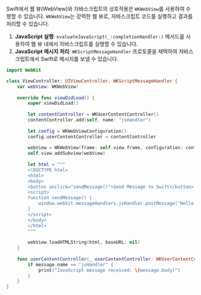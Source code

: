 
Swift에서 웹 뷰(WebView)와 자바스크립트의 상호작용은 `WKWebView`를 사용하여 수행할 수 있습니다. `WKWebView`는 강력한 웹 뷰로, 자바스크립트 코드를 실행하고 결과를 처리할 수 있습니다.

1. **JavaScript 실행**: `evaluateJavaScript(_:completionHandler:)` 메서드를 사용하여 웹 뷰 내에서 자바스크립트를 실행할 수 있습니다.
2. **JavaScript 메시지 처리**: `WKScriptMessageHandler` 프로토콜을 채택하여 자바스크립트에서 Swift로 메시지를 보낼 수 있습니다.

```swift
import WebKit

class ViewController: UIViewController, WKScriptMessageHandler {
    var webView: WKWebView!
    
    override func viewDidLoad() {
        super.viewDidLoad()
        
        let contentController = WKUserContentController()
        contentController.add(self, name: "jsHandler")
        
        let config = WKWebViewConfiguration()
        config.userContentController = contentController
        
        webView = WKWebView(frame: self.view.frame, configuration: config)
        self.view.addSubview(webView)
        
        let html = """
        <!DOCTYPE html>
        <html>
        <body>
        <button onclick="sendMessage()">Send Message to Swift</button>
        <script>
        function sendMessage() {
            window.webkit.messageHandlers.jsHandler.postMessage("Hello from JavaScript");
        }
        </script>
        </body>
        </html>
        """
        
        webView.loadHTMLString(html, baseURL: nil)
    }
    
    func userContentController(_ userContentController: WKUserContentController, didReceive message: WKScriptMessage) {
        if message.name == "jsHandler" {
            print("JavaScript message received: \(message.body)")
        }
    }
}
```